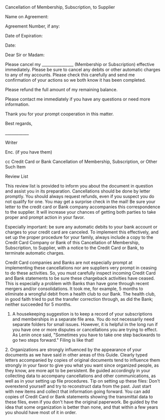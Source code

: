 Cancellation of Membership, Subscription, to Supplier

Name on Agreement:

Agreement Number, if any:

Date of Expiration:

Date:

Dear Sir or Madam:

Please cancel my \_\_\_\_\_\_\_\_\_\_\_\_\_\_\_\_ (Membership or
Subscription) effective immediately. Please be sure to cancel any debits
or other automatic charges to any of my accounts. Please check this
carefully and send me confirmation of your actions so we both know it
has been completed.

Please refund the full amount of my remaining balance.

Please contact me immediately if you have any questions or need more
information.

Thank you for your prompt cooperation in this matter.

Best regards,

\_\_\_\_\_\_\_\_\_\_\_\_

Writer

Enc. (if you have them)

cc Credit Card or Bank Cancellation of Membership, Subscription, or
Other Such Item

Review List

This review list is provided to inform you about the document in
question and assist you in its preparation. Cancellations should be done
by letter promptly. You should always request refunds, even if you
suspect you do not qualify for one. You may get a surprise check in the
mail! Be sure your letter to the credit card or Bank company accompanies
this correspondence to the supplier. It will increase your chances of
getting both parties to take proper and prompt action in your favor.

Especially important: be sure any automatic debits to your bank account
or charges to your credit card are canceled. To implement this
effectively, and set up the proper procedure for your family, always
include a copy to the Credit Card Company or Bank of this Cancellation
of Membership, Subscription, to Supplier, with a notice to the Credit
Card or Bank, to terminate automatic charges.

Credit Card companies and Banks are not especially prompt at
implementing these cancellations nor are suppliers very prompt in
ceasing to do these activities. So, you must carefully inspect incoming
Credit Card and Bank statements to be sure these chargeback activities
have ceased. This is especially a problem with Banks than have gone
through recent mergers and/or consolidations. It took me, for example, 5
months to eliminate a wrongful debit from a health club to our Bank. The
health club, in good faith tried to put the transfer correction through,
as did the Bank; neither succeeded for 5 months.

1.  A housekeeping suggestion is to keep a record of your subscriptions
    and memberships in a separate file area. You do not necessarily need
    separate folders for small issues. However, it is helpful in the
    long run if you have one or more disputes or cancellations you are
    trying to effect. As Lenin once said, "Sometimes you have to take
    one step backwards to go two steps forward." Filing is like that!

2\. Organizations are strongly influenced by the appearance of your
documents as we have said in other areas of this Guide. Clearly typed
letters accompanied by copies of original documents tend to influence
them strongly in your favor to give you what you want since organized
people, as they know, are more apt to be persistent. Be guided
accordingly in your collecting data to accompany cancellations and other
communications, as well as in your setting up file procedures. Tip on
setting up these files: Don't overextend yourself and try to reconstruct
data from the past. Just start with new items and collect that
information going forward. You can add copies of Credit Card or Bank
statements showing the transmittal data to these files, even if you
don't have the original paperwork. Be guided by the idea that some
organization is better than none, and that within a few years you should
have most of it in order.
